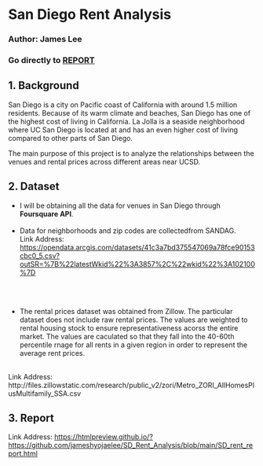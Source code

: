 # San Diego Rent Analysis
### Author: James Lee
### Go directly to [REPORT](https://htmlpreview.github.io/?https://github.com/jameshyojaelee/SanDiego_Rent_Analysis/blob/main/SD_rent_report.html)
## 1. Background

San Diego is a city on Pacific coast of California with around 1.5  million residents. Because of its warm climate and beaches, San Diego has one of the highest cost of living in California. La Jolla is a seaside neighborhood where UC San Diego is located at and has an even higher cost of living compared to other parts of San Diego. <br> 

The main purpose of this project is to analyze the relationships between the venues and rental prices across different areas near UCSD.
<br> 


## 2. Dataset

* I will be obtaining all the data for venues in San Diego through **Foursquare API**.
<br> <br> 
* Data for neighborhoods and zip codes are collectedfrom SANDAG. <br> 
Link Address: https://opendata.arcgis.com/datasets/41c3a7bd375547069a78fce90153cbc0_5.csv?outSR=%7B%22latestWkid%22%3A3857%2C%22wkid%22%3A102100%7D

<br> <br> 
* The rental prices dataset was obtained from Zillow. The particular dataset does not include raw rental prices. The values are weighted to rental housing stock to ensure representativeness acorss the entire market. The values are caculated so that they fall into the 40-60th percentile rnage for all rents in a given region in order to represent the average rent prices.
<br>
Link Address: http://files.zillowstatic.com/research/public_v2/zori/Metro_ZORI_AllHomesPlusMultifamily_SSA.csv  

<br>

## 3. Report
Link Address: https://htmlpreview.github.io/?https://github.com/jameshyojaelee/SD_Rent_Analysis/blob/main/SD_rent_report.html
